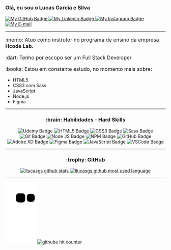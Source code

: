 <h3>Olá, eu sou o Lucas Garcia e Silva</h3>
<div>
    <a href="https://github.com/llucasgs">
        <img src="https://img.shields.io/badge/GitHub-100000?style=for-the-badge&logo=github&logoColor=white" alt="My GitHub Badge" />
    </a>
    <a href="https://www.linkedin.com/in/lucasgarciaesilva/">
        <img src="https://img.shields.io/badge/LinkedIn-0077B5?style=for-the-badge&logo=linkedin&logoColor=white" alt="My Linkedin Badge" />
    </a>
    <a href="https://www.instagram.com/llucas_gs/">
        <img src="https://img.shields.io/badge/Instagram-E4405F?style=for-the-badge&logo=instagram&logoColor=white" alt="My Instagram Badge" />
    </a>
    <a href="mailto:llucasgarciaesilva@hotmail.com">
        <img src="https://img.shields.io/static/v1?style=flat-square&logo=microsoft-outlook&label=Outlook&message=llucasgarciaesilva@hotmail.com&color=26A9A9" alt="My E-mail" />
    </a>
</div>
    
<hr />

<div>
    <p style="font-size: 16px;">
        :memo: Atuo como instrutor no programa de ensino da empresa <b>Hcode Lab.</b>
    </p>
    <p style="font-size: 16px;">
        :dart: Tenho por escopo ser um Full Stack Developer
    </p>
</div>

<div>
    <p style="font-size: 16px;">
        :books: Estou em constante estudo, no momento mais sobre:
    </p>
    <ul>
        <li>HTML5</li>
        <li>CSS3 com Sass</li>
        <li>JavaScript</li>
        <li>Node.js</li>
        <li>Figma</li>
    </ul>
<div>

<hr />

<h3 align="center">:brain: Habilidades - Hard Skills</h3>
<div align="center">
    <img src="https://img.shields.io/badge/Udemy-EC5252?style=for-the-badge&logo=Udemy&logoColor=white" alt="Udemy Badge" />
    <img src="https://img.shields.io/badge/HTML5-E34F26?style=for-the-badge&logo=html5&logoColor=white" alt="HTML5 Badge" />
    <img src="https://img.shields.io/badge/CSS3-1572B6?style=for-the-badge&logo=css3&logoColor=white" alt="CSS3 Badge" />
    <img src="https://img.shields.io/badge/Sass-CC6699?style=for-the-badge&logo=sass&logoColor=white" alt="Sass Badge" />
    <img src="https://img.shields.io/badge/GIT-E44C30?style=for-the-badge&logo=git&logoColor=white" alt="Git Badge" />
    <img src="https://img.shields.io/badge/Node.js-339933?style=for-the-badge&logo=nodedotjs&logoColor=white" alt="Node JS Badge" />
    <img src="https://img.shields.io/badge/npm-CB3837?style=for-the-badge&logo=npm&logoColor=white" alt="NPM Badge" />
    <img src="https://img.shields.io/badge/GitHub-100000?style=for-the-badge&logo=github&logoColor=white" alt="GitHub Badge" />
    <img src="https://img.shields.io/badge/Adobe%20XD-470137?style=for-the-badge&logo=Adobe%20XD&logoColor=#FF61F6" alt="Adobe XD Badge" />
    <img src="https://img.shields.io/badge/Figma-F24E1E?style=for-the-badge&logo=figma&logoColor=white" alt="Figma Badge" />
    <img src="https://img.shields.io/badge/JavaScript-323330?style=for-the-badge&logo=javascript&logoColor=F7DF1E" alt="JavaScript Badge" />
    <img src="https://img.shields.io/badge/VSCode-0078D4?style=for-the-badge&logo=visual%20studio%20code&logoColor=white" alt="VSCode Badge" />
</div>

<hr />    

<h3 align="center">:trophy: GitHub</h3>
<div align="center">
    <a href="https://github.com/llucasgs">
        <img src="https://github-readme-stats.vercel.app/api?username=llucasgs&theme=vue" alt="llucasgs github stats" />
        <img src="https://github-readme-stats.vercel.app/api/top-langs/?username=llucasgs&theme=vue" alt="llucasgs github most used language" />
    </a>
</div>

<hr />

<img src="https://github.com/rafaballerini/rafaballerini/blob/output/github-contribution-grid-snake.svg" alt="Snake Animation" />

<img src="https://hits.seeyoufarm.com/api/count/incr/badge.svg?url=https%3A%2F%2Fgithub.com%2Fllucasgs1212%2Fhit-counter" alt="githube hit counter" />
